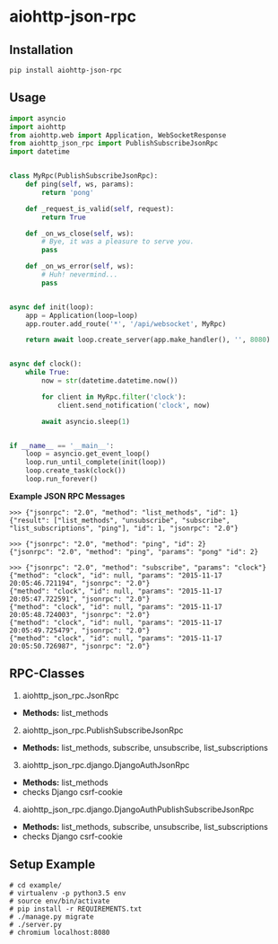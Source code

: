 # aiohttp-json-rpc

## Installation
`pip install aiohttp-json-rpc`

## Usage
```python
import asyncio
import aiohttp
from aiohttp.web import Application, WebSocketResponse
from aiohttp_json_rpc import PublishSubscribeJsonRpc
import datetime


class MyRpc(PublishSubscribeJsonRpc):
    def ping(self, ws, params):
    	return 'pong'

    def _request_is_valid(self, request):
        return True

    def _on_ws_close(self, ws):
        # Bye, it was a pleasure to serve you.
        pass

    def _on_ws_error(self, ws):
        # Huh! nevermind...
        pass


async def init(loop):
    app = Application(loop=loop)
    app.router.add_route('*', '/api/websocket', MyRpc)

    return await loop.create_server(app.make_handler(), '', 8080)


async def clock():
    while True:
        now = str(datetime.datetime.now())

        for client in MyRpc.filter('clock'):
            client.send_notification('clock', now)

        await asyncio.sleep(1)


if __name__ == '__main__':
    loop = asyncio.get_event_loop()
    loop.run_until_complete(init(loop))
    loop.create_task(clock())
    loop.run_forever()
```

**Example JSON RPC Messages**
```
>>> {"jsonrpc": "2.0", "method": "list_methods", "id": 1}
{"result": ["list_methods", "unsubscribe", "subscribe", "list_subscriptions", "ping"], "id": 1, "jsonrpc": "2.0"}

>>> {"jsonrpc": "2.0", "method": "ping", "id": 2}
{"jsonrpc": "2.0", "method": "ping", "params": "pong" "id": 2}

>>> {"jsonrpc": "2.0", "method": "subscribe", "params": "clock"}
{"method": "clock", "id": null, "params": "2015-11-17 20:05:46.721194", "jsonrpc": "2.0"}
{"method": "clock", "id": null, "params": "2015-11-17 20:05:47.722591", "jsonrpc": "2.0"}
{"method": "clock", "id": null, "params": "2015-11-17 20:05:48.724003", "jsonrpc": "2.0"}
{"method": "clock", "id": null, "params": "2015-11-17 20:05:49.725479", "jsonrpc": "2.0"}
{"method": "clock", "id": null, "params": "2015-11-17 20:05:50.726987", "jsonrpc": "2.0"}
```

## RPC-Classes
1. aiohttp_json_rpc.JsonRpc
  - **Methods:** list_methods

2. aiohttp_json_rpc.PublishSubscribeJsonRpc
  - **Methods:** list_methods, subscribe, unsubscribe, list_subscriptions

3. aiohttp_json_rpc.django.DjangoAuthJsonRpc
  - **Methods:** list_methods
  - checks Django csrf-cookie

4. aiohttp_json_rpc.django.DjangoAuthPublishSubscribeJsonRpc
  - **Methods:** list_methods, subscribe, unsubscribe, list_subscriptions
  - checks Django csrf-cookie

## Setup Example
```
# cd example/
# virtualenv -p python3.5 env
# source env/bin/activate
# pip install -r REQUIREMENTS.txt
# ./manage.py migrate
# ./server.py
# chromium localhost:8080
```
